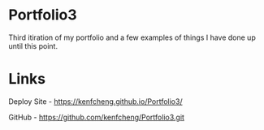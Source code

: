 # Portfolio3

Third itiration of my portfolio and a few examples of things I have done up until this point.

# Links

Deploy Site - https://kenfcheng.github.io/Portfolio3/

GitHub - https://github.com/kenfcheng/Portfolio3.git
